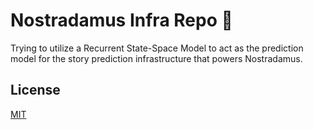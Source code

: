 
# Nostradamus Infra Repo 🚧

Trying to utilize a Recurrent State-Space Model to act as the prediction model for the story prediction infrastructure that powers Nostradamus.


## License

[MIT](https://choosealicense.com/licenses/mit/)

